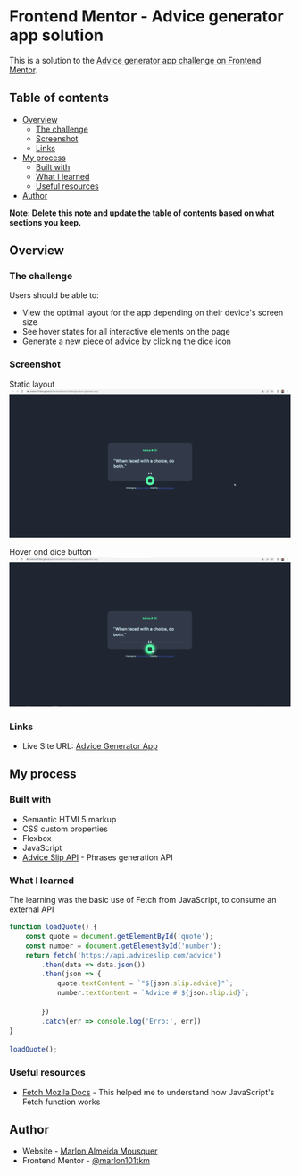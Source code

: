 # Frontend Mentor - Advice generator app solution

This is a solution to the [Advice generator app challenge on Frontend Mentor](https://www.frontendmentor.io/challenges/advice-generator-app-QdUG-13db). 

## Table of contents

- [Overview](#overview)
  - [The challenge](#the-challenge)
  - [Screenshot](#screenshot)
  - [Links](#links)
- [My process](#my-process)
  - [Built with](#built-with)
  - [What I learned](#what-i-learned)
  - [Useful resources](#useful-resources)
- [Author](#author)


**Note: Delete this note and update the table of contents based on what sections you keep.**

## Overview

### The challenge

Users should be able to:

- View the optimal layout for the app depending on their device's screen size
- See hover states for all interactive elements on the page
- Generate a new piece of advice by clicking the dice icon

### Screenshot

Static layout
![](./images/print-site-normal.png)

Hover ond dice button
![](./images/print-site-hover.png)

### Links

- Live Site URL: [Advice Generator App](https://marlon101tkm.github.io/frontendMentorChallenges/advice-generator-app/)

## My process

### Built with

- Semantic HTML5 markup
- CSS custom properties
- Flexbox
- JavaScript
- [Advice Slip API](https://api.adviceslip.com) - Phrases generation API



### What I learned
The learning was the basic use of Fetch from JavaScript, to consume an external API

```js
function loadQuote() {
    const quote = document.getElementById('quote');
    const number = document.getElementById('number');
    return fetch('https://api.adviceslip.com/advice')
        .then(data => data.json())
        .then(json => {
            quote.textContent = `"${json.slip.advice}"`;
            number.textContent = `Advice # ${json.slip.id}`;

        })
        .catch(err => console.log('Erro:', err))
}

loadQuote();
```

### Useful resources

- [Fetch Mozila Docs](https://developer.mozilla.org/pt-BR/docs/Web/API/Fetch_API/Using_Fetch) - This helped me to understand how JavaScript's Fetch function works


## Author

- Website - [Marlon Almeida Mousquer](https://marlon101tkm.github.io/mini-portfolio/)
- Frontend Mentor - [@marlon101tkm](https://www.frontendmentor.io/profile/marlon101tkm)

